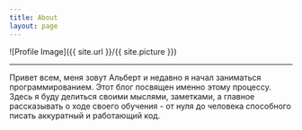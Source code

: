 ```yaml
---
title: About
layout: page
---
```

![Profile Image]({{ site.url }}/{{ site.picture }})
* * *
<p> 
Привет всем, меня зовут Альберт и недавно я начал заниматься программированием. Этот блог посвящен именно этому процессу. Здесь я буду делиться своими мыслями, заметками, а главное рассказывать о ходе своего обучения - от нуля до человека способного писать аккуратный и работающий код.
</p>


